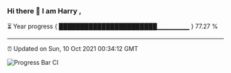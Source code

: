 ### Hi there 👋 I am Harry , 

⏳ Year progress { ███████████████████████▁▁▁▁▁▁▁ } 77.27 %

---

⏰ Updated on Sun, 10 Oct 2021 00:34:12 GMT

![Progress Bar CI](https://github.com/duykhang68/duykhang68/workflows/Progress%20Bar%20CI/badge.svg)
